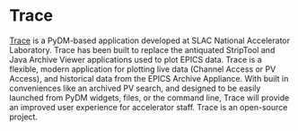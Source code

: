 # Trace

[Trace](https://github.com/slaclab/trace) is a PyDM-based application developed at SLAC National Accelerator Laboratory. Trace has been built to replace the antiquated StripTool and Java Archive Viewer applications used to plot EPICS data. Trace is a flexible, modern application for plotting live data (Channel Access or PV Access), and historical data from the EPICS Archive Appliance. With built in conveniences like an archived PV search, and designed to be easily launched from PyDM widgets, files, or the command line, Trace will provide an improved user experience for accelerator staff. Trace is an open-source project.   

